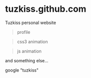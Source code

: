 tuzkiss.github.com
==================

Tuzkiss personal website 

> profile 

> css3 animation 

> js animation

and something else...

google "tuzkiss"
